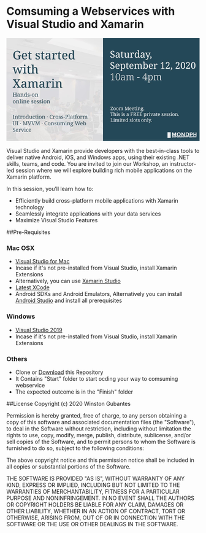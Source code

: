 # Comsuming a Webservices with Visual Studio and Xamarin

![EnterpriseDev](https://github.com/winstongubantes/MONDPHPokedexRestClient/blob/master/Assets/Get%20Started.jpg)

Visual Studio and Xamarin provide developers with the best-in-class tools to deliver native Android, iOS, and Windows apps, using their existing .NET skills, teams, and code. 
You are invited to join our Workshop, an instructor-led session where we will explore building rich mobile applications on the Xamarin platform.


In this session, you’ll learn how to:
* Efficiently build cross-platform mobile applications with Xamarin technology
* Seamlessly integrate applications with your data services
* Maximize Visual Studio Features


##Pre-Requisites
### Mac OSX
* [Visual Studio for Mac](https://www.visualstudio.com/vs/visual-studio-mac/)
* Incase if it's not pre-installed from Visual Studio, install Xamarin Extensions
* Alternatively, you can use [Xamarin Studio](https://www.xamarin.com/download) 
* [Latest XCode](https://itunes.apple.com/ph/app/xcode/id497799835?mt=12) 
* Android SDKs and Android Emulators, Alternatively you can install [Android Studio](https://developer.android.com/studio/index.html) and install all prerequisites 

### Windows
* [Visual Studio 2019](https://visualstudio.microsoft.com/vs/)
* Incase if it's not pre-installed from Visual Studio, install Xamarin Extensions

### Others
* Clone or [Download](https://github.com/winstongubantes/MONDPHPokedexRestClient) this Repository
* It Contains "Start" folder to start ocding your way to comsuming webservice
* The expected outcome is in the "Finish" folder

##License
Copyright (c) 2020 Winston Gubantes

Permission is hereby granted, free of charge, to any person obtaining a copy
of this software and associated documentation files (the "Software"), to deal
in the Software without restriction, including without limitation the rights
to use, copy, modify, merge, publish, distribute, sublicense, and/or sell
copies of the Software, and to permit persons to whom the Software is
furnished to do so, subject to the following conditions:

The above copyright notice and this permission notice shall be included in all
copies or substantial portions of the Software.

THE SOFTWARE IS PROVIDED "AS IS", WITHOUT WARRANTY OF ANY KIND, EXPRESS OR
IMPLIED, INCLUDING BUT NOT LIMITED TO THE WARRANTIES OF MERCHANTABILITY,
FITNESS FOR A PARTICULAR PURPOSE AND NONINFRINGEMENT. IN NO EVENT SHALL THE
AUTHORS OR COPYRIGHT HOLDERS BE LIABLE FOR ANY CLAIM, DAMAGES OR OTHER
LIABILITY, WHETHER IN AN ACTION OF CONTRACT, TORT OR OTHERWISE, ARISING FROM,
OUT OF OR IN CONNECTION WITH THE SOFTWARE OR THE USE OR OTHER DEALINGS IN THE
SOFTWARE.
